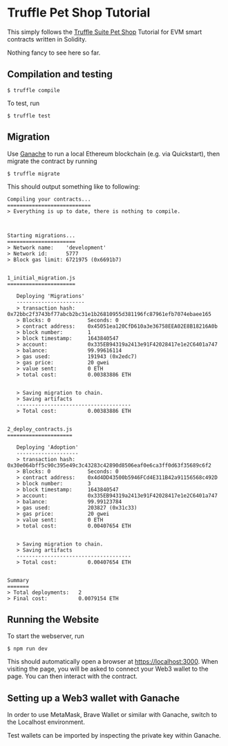 # Truffle Pet Shop Tutorial

This simply follows the [Truffle Suite Pet Shop](https://trufflesuite.com/tutorial/index.html)
Tutorial for EVM smart contracts written in Solidity.

Nothing fancy to see here so far.

## Compilation and testing

```console
$ truffle compile
```

To test, run

```console
$ truffle test
```

## Migration

Use [Ganache] to run a local Ethereum blockchain (e.g. via Quickstart),
then migrate the contract by running

```console
$ truffle migrate
```

This should output something like to following:

```
Compiling your contracts...
===========================
> Everything is up to date, there is nothing to compile.



Starting migrations...
======================
> Network name:    'development'
> Network id:      5777
> Block gas limit: 6721975 (0x6691b7)


1_initial_migration.js
======================

   Deploying 'Migrations'
   ----------------------
   > transaction hash:    0x72bbc2f3743bf77abcb2bc31e1b26810955d381196fc87961efb7074ebaee165
   > Blocks: 0            Seconds: 0
   > contract address:    0x45051ea120CfD610a3e36758EEA02E8B18216A0b
   > block number:        1
   > block timestamp:     1643840547
   > account:             0x335EB94319a2413e91F42028417e1e2C6401a747
   > balance:             99.99616114
   > gas used:            191943 (0x2edc7)
   > gas price:           20 gwei
   > value sent:          0 ETH
   > total cost:          0.00383886 ETH


   > Saving migration to chain.
   > Saving artifacts
   -------------------------------------
   > Total cost:          0.00383886 ETH


2_deploy_contracts.js
=====================

   Deploying 'Adoption'
   --------------------
   > transaction hash:    0x30e064bff5c90c395e49c3c43283c42890d8506eaf0e6ca3ff0d63f35689c6f2
   > Blocks: 0            Seconds: 0
   > contract address:    0x4d4DD43500b5946FCd4E311B42a91156568c492D
   > block number:        3
   > block timestamp:     1643840547
   > account:             0x335EB94319a2413e91F42028417e1e2C6401a747
   > balance:             99.99123784
   > gas used:            203827 (0x31c33)
   > gas price:           20 gwei
   > value sent:          0 ETH
   > total cost:          0.00407654 ETH


   > Saving migration to chain.
   > Saving artifacts
   -------------------------------------
   > Total cost:          0.00407654 ETH


Summary
=======
> Total deployments:   2
> Final cost:          0.0079154 ETH
```

## Running the Website

To start the webserver, run

```console
$ npm run dev
```

This should automatically open a browser at [https://localhost:3000](https://localhost:3000). 
When visiting the page, you will be asked to connect your
Web3 wallet to the page. You can then interact with the contract.

## Setting up a Web3 wallet with Ganache

In order to use MetaMask, Brave Wallet or similar
with Ganache, switch to the Localhost environment.

Test wallets can be imported by inspecting the private key
within Ganache.

[Ganache]: https://trufflesuite.com/ganache